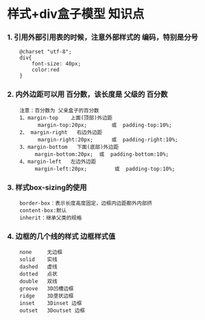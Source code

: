 #  样式+div盒子模型 知识点


### 1. 引用外部引用表的时候，注意外部样式的 编码，特别是分号

		@charset "utf-8";
		div{
			font-size: 40px;
			color:red
		}


### 2. 内外边距可以用 百分数，该长度是 父级的 百分数
		
		注意：百分数为 父亲盒子的百分数
		1、margin-top 	上面(顶部)外边距
		      margin-top:20px;        或  padding-top:10%;
		2、 margin-right	  右边外边距
		      margin-right:20px;      或  padding-right:10%;
		3、margin-bottom   下面(底部)外边距
		     margin-bottom:20px;  或  padding-bottom:10%;
		4、margin-left	左边外边距
		     margin-left:20px;         或  padding-top:10%;


### 3. 样式box-sizing的使用

		border-box：表示长度高度固定，边框内边距都外内部挤
		content-box:默认
		inherit：继承父类的规格

### 4. 边框的几个线的样式 边框样式值
		
		none     无边框   
		solid    实线
		dashed   虚线
		dotted   点状 
		double   双线
		groove   3D凹槽边框
		ridge    3D垄状边框
		inset    3Dinset 边框
		outset   3Doutset 边框 
		